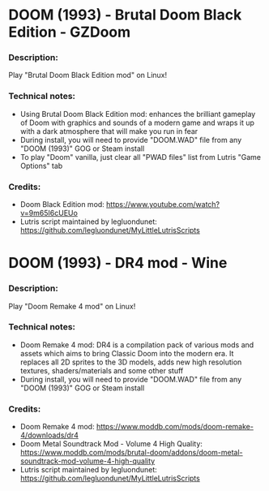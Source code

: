 # DOOM (1993) - Brutal Doom Black Edition - GZDoom
### Description:
Play "Brutal Doom Black Edition mod" on Linux!
### Technical notes:
- Using Brutal Doom Black Edition mod: enhances the brilliant gameplay of Doom with graphics and sounds of a modern game and wraps it up with a dark atmosphere that will make you run in fear
- During install, you will need to provide "DOOM.WAD" file from any "DOOM (1993)" GOG or Steam install
- To play "Doom" vanilla, just clear all "PWAD files" list from Lutris "Game Options" tab
### Credits:
- Doom Black Edition mod: https://www.youtube.com/watch?v=9m65I6cUEUo
- Lutris script maintained by legluondunet: https://github.com/legluondunet/MyLittleLutrisScripts


# DOOM (1993) - DR4 mod - Wine
### Description:
Play "Doom Remake 4 mod" on Linux!
### Technical notes:
- Doom Remake 4 mod: DR4 is a compilation pack of various mods and assets which aims to bring Classic Doom into the modern era. It replaces all 2D sprites to the 3D models, adds new high resolution textures, shaders/materials and some other stuff
- During install, you will need to provide "DOOM.WAD" file from any "DOOM (1993)" GOG or Steam install
### Credits:
- Doom Remake 4 mod: https://www.moddb.com/mods/doom-remake-4/downloads/dr4
- Doom Metal Soundtrack Mod - Volume 4 High Quality: https://www.moddb.com/mods/brutal-doom/addons/doom-metal-soundtrack-mod-volume-4-high-quality
- Lutris script maintained by legluondunet: https://github.com/legluondunet/MyLittleLutrisScripts
